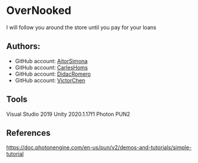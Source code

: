 # OverNooked
I will follow you around the store until you pay for your loans

## Authors:

* GitHub account: [AitorSimona](https://github.com/AitorSimona)
* GitHub account: [CarlesHoms](https://github.com/ch0m5)
* GitHub account: [DidacRomero](https://github.com/DidacRomero)
* GitHub account: [VictorChen](https://github.com/Scarzard)

## Tools
Visual Studio 2019
Unity 2020.1.17f1
Photon PUN2

## References 
https://doc.photonengine.com/en-us/pun/v2/demos-and-tutorials/simple-tutorial
